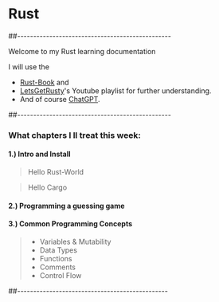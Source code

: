 #	Rust
##------------------------------------------------


Welcome to my Rust learning documentation


I will use the 
+ [Rust-Book](https://doc.rust-lang.org/book/) and 
+ [LetsGetRusty](https://www.youtube.com/watch?v=OX9HJsJUDxA&list=PLai5B987bZ9CoVR-QEIN9foz4QCJ0H2Y8)'s Youtube playlist for further understanding.
+ And of course [ChatGPT](https://chat.openai.com).


##------------------------------------------------
### What chapters I ll treat this week:
#### 1.) Intro and Install
> Hello Rust-World


> Hello Cargo
#### 2.) Programming a guessing game
#### 3.) Common Programming Concepts
> + Variables & Mutability
> + Data Types
> + Functions
> + Comments
> + Control Flow


##-----------------------------------------------
